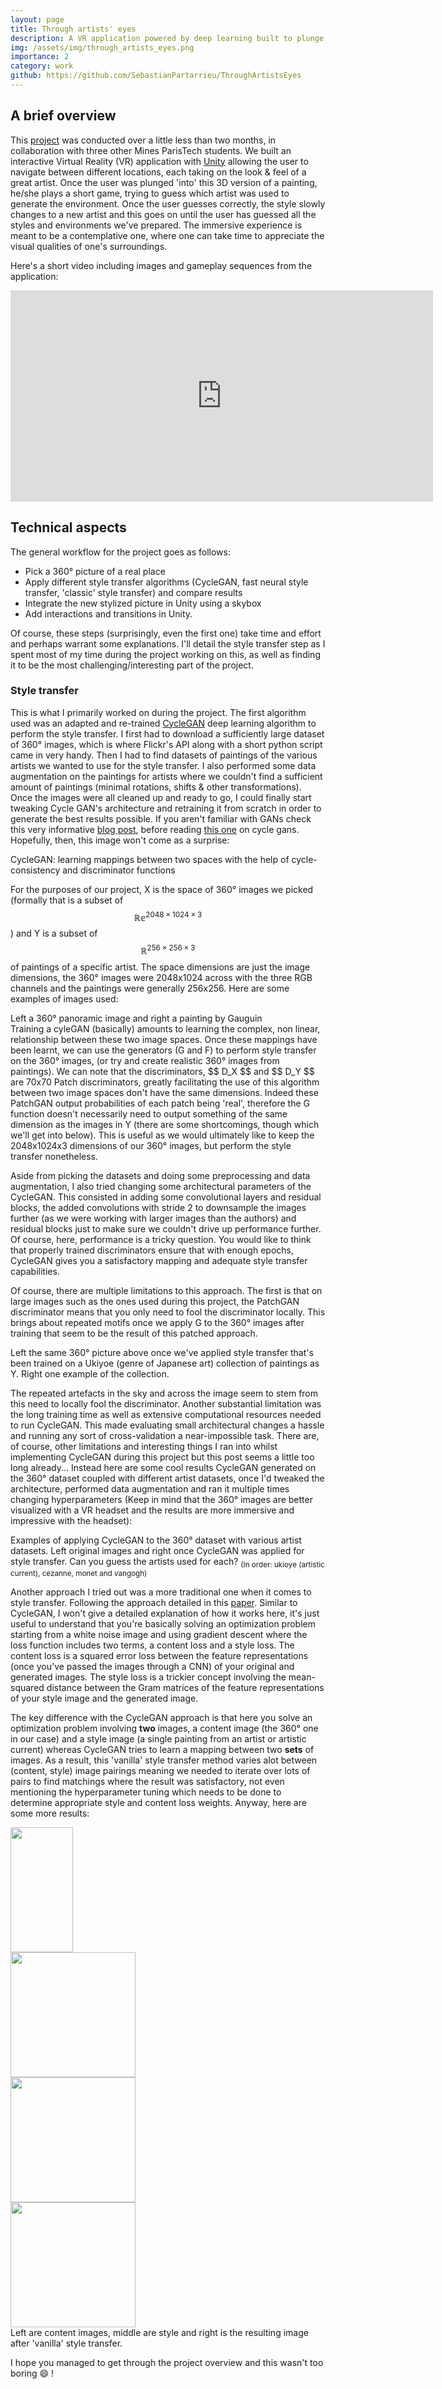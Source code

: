 ```yaml
---
layout: page
title: Through artists' eyes
description: A VR application powered by deep learning built to plunge users into the fascinating worlds of art.
img: /assets/img/through_artists_eyes.png
importance: 2
category: work
github: https://github.com/SebastianPartarrieu/ThroughArtistsEyes
---
```


## A brief overview 
This [project](https://github.com/SebastianPartarrieu/MOVIE_Projet) was conducted over a little less than two months, in collaboration with three other Mines ParisTech students. We built an interactive Virtual Reality (VR) application with [Unity](https://unity.com/) allowing the user to navigate between different locations, each taking on the look & feel of a great artist. Once the user was plunged 'into' this 3D version of a painting, he/she plays a short game, trying to guess which artist was used to generate the environment. Once the user guesses correctly, the style slowly changes to a new artist and this goes on until the user has guessed all the styles and environments we've prepared. The immersive experience is meant to be a contemplative one, where one can take time to appreciate the visual qualities of one's surroundings.

Here's a short video including images and gameplay sequences from the application: 
<div class="row">
    <div class="col-sm mt-3 mt-md-0">
    <iframe height=338 width=676 src="https://www.youtube.com/embed/FhrUkyMkoBw" frameborder="0" allow="accelerometer; autoplay; clipboard-write; encrypted-media; gyroscope; picture-in-picture" allowfullscreen></iframe>
    </div>
</div>

## Technical aspects
The general workflow for the project goes as follows: 
- Pick a 360° picture of a real place
- Apply different style transfer algorithms (CycleGAN, fast neural style transfer, 'classic' style transfer) and compare results
- Integrate the new stylized picture in Unity using a skybox
- Add interactions and transitions in Unity.

Of course, these steps (surprisingly, even the first one) take time and effort and perhaps warrant some explanations. I'll detail the style transfer step as I spent most of my time during the project working on this, as well as finding it to be the most challenging/interesting part of the project.

### Style transfer
This is what I primarily worked on during the project. The first algorithm used was an adapted and re-trained [CycleGAN](https://github.com/junyanz/pytorch-CycleGAN-and-pix2pix) deep learning algorithm to perform the style transfer. I first had to download a sufficiently large dataset of 360° images, which is where Flickr's API along with a short python script came in very handy. Then I had to find datasets of paintings of the various artists we wanted to use for the style transfer. I also performed some data augmentation on the paintings for artists where we couldn't find a sufficient amount of paintings (minimal rotations, shifts & other transformations). Once the images were all cleaned up and ready to go, I could finally start tweaking Cycle GAN's architecture and retraining it from scratch in order to generate the best results possible. If you aren't familiar with GANs check this very informative [blog post](https://towardsdatascience.com/understanding-generative-adversarial-networks-gans-cd6e4651a29), before reading [this one](https://machinelearningmastery.com/what-is-cyclegan/) on cycle gans. Hopefully, then, this image won't come as a surprise:

<div class="row">
    <div class="col-sm mt-3 mt-md-0">
        <img class="img-fluid rounded z-depth-1" src="{{ '/assets/img/cycle_gan.png' | relative_url }}" alt="" title="example image"/>
    </div>
</div>
<div class="caption">
    CycleGAN: learning mappings between two spaces with the help of cycle-consistency and discriminator functions
</div>

For the purposes of our project, X is the space of 360° images we picked (formally that is a subset of $$ \mathbb{Re}^{2048\times1024\times3} $$) and Y is a subset of $$ \mathbb{R}^{256\times256\times3} $$ of paintings of a specific artist. The space dimensions are just the image dimensions, the 360° images were 2048x1024 across with the three RGB channels and the paintings were generally 256x256. Here are some examples of images used: 

<div class="row justify-content-sm-center">
    <div class="col-sm-8 mt-3 mt-md-0">
        <img class="img-fluid rounded z-depth-1" src="{{ '/assets/img/ok_miami1.jpeg' | relative_url }}" alt="" title="example image"/>
    </div>
    <div class="col-sm-4 mt-3 mt-md-0">
        <img class="img-fluid rounded z-depth-1" src="{{ '/assets/img/cezanne.jpg' | relative_url }}" alt="" title="example image"/>
    </div>
</div>
<div class="caption">
    Left a 360° panoramic image and right a painting by Gauguin
</div>
Training a cyleGAN (basically) amounts to learning the complex, non linear, relationship between these two image spaces. Once these mappings have been learnt, we can use the generators (G and F) to perform style transfer on the 360° images, (or try and create realistic 360° images from paintings). We can note that the discriminators, $$ D_X $$ and $$ D_Y $$ are 70x70 Patch discriminators, greatly facilitating the use of this algorithm between two image spaces don't have the same dimensions. Indeed these PatchGAN output probabilities of each patch being 'real', therefore the G function doesn't necessarily need to output something of the same dimension as the images in Y (there are some shortcomings, though which we'll get into below). This is useful as we would ultimately like to keep the 2048x1024x3 dimensions of our 360° images, but perform the style transfer nonetheless.

Aside from picking the datasets and doing some preprocessing and data augmentation, I also tried changing some architectural parameters of the CycleGAN. This consisted in adding some convolutional layers and residual blocks, the added convolutions with stride 2 to downsample the images further (as we were working with larger images than the authors) and residual blocks just to make sure we couldn't drive up performance further. Of course, here, performance is a tricky question. You would like to think that properly trained discriminators ensure that with enough epochs, CycleGAN gives you a satisfactory mapping and adequate style transfer capabilities.

Of course, there are multiple limitations to this approach. The first is that on large images such as the ones used during this project, the PatchGAN discriminator means that you only need to fool the discriminator locally. This brings about repeated motifs once we apply G to the 360° images after training that seem to be the result of this patched approach.
<div class="row justify-content-sm-center">
    <div class="col-sm-8 mt-3 mt-md-0">
        <img class="img-fluid rounded z-depth-1" src="{{ '/assets/img/ok_miami1_fake_ukiyoe.png' | relative_url }}" alt="" title="example image"/>
    </div>
    <div class="col-sm-4 mt-3 mt-md-0">
        <img class="img-fluid rounded z-depth-1" src="{{ '/assets/img/ukiyoe_example.jpg' | relative_url }}" alt="" title="example image"/>
    </div>
</div>
<div class="caption">
    Left the same 360° picture above once we've applied style transfer that's been trained on a Ukiyoe (genre of Japanese art) collection of paintings as Y. Right one example of the collection.
</div>

The repeated artefacts in the sky and across the image seem to stem from this need to locally fool the discriminator. Another substantial limitation was the long training time as well as extensive computational resources needed to run CycleGAN. This made evaluating small architectural changes a hassle and running any sort of cross-validation a near-impossible task. There are, of course, other limitations and interesting things I ran into whilst implementing CycleGAN during this project but this post seems a little too long already... Instead here are some cool results CycleGAN generated on the 360° dataset coupled with different artist datasets, once I'd tweaked the architecture, performed data augmentation and ran it multiple times changing hyperparameters (Keep in mind that the 360° images are better visualized with a VR headset and the results are more immersive and impressive with the headset):


<div class="row justify-content-sm-center">
    <div class="col-sm-6 mt-3 mt-md-0">
        <img class="img-fluid rounded z-depth-1" src="{{ '/assets/img/ok_mountain1.jpg' | relative_url }}" alt="" title="example image"/>
    </div>
    <div class="col-sm-6 mt-3 mt-md-0">
        <img class="img-fluid rounded z-depth-1" src="{{ '/assets/img/ok_mountain1_fake_ukiyoe.png' | relative_url }}" alt="" title="example image"/>
    </div>
</div>
<div class="row justify-content-sm-center">
    <div class="col-sm-6 mt-3 mt-md-0">
        <img class="img-fluid rounded z-depth-1" src="{{ '/assets/img/ok_eso5.jpg' | relative_url }}" alt="" title="example image"/>
    </div>
    <div class="col-sm-6 mt-3 mt-md-0">
        <img class="img-fluid rounded z-depth-1" src="{{ '/assets/img/ok_eso5_fake_cezanne.png' | relative_url }}" alt="" title="example image"/>
    </div>
</div>
<div class="row justify-content-sm-center">
    <div class="col-sm-6 mt-3 mt-md-0">
        <img class="img-fluid rounded z-depth-1" src="{{ '/assets/img/ok_paysage_52.jpg' | relative_url }}" alt="" title="example image"/>
    </div>
    <div class="col-sm-6 mt-3 mt-md-0">
        <img class="img-fluid rounded z-depth-1" src="{{ '/assets/img/ok_paysage_52_fake_monet_test.png' | relative_url }}" alt="" title="example image"/>
    </div>
</div>
<div class="row justify-content-sm-center">
    <div class="col-sm-6 mt-3 mt-md-0">
        <img class="img-fluid rounded z-depth-1" src="{{ '/assets/img/ok_pont1.jpeg' | relative_url }}" alt="" title="example image"/>
    </div>
    <div class="col-sm-6 mt-3 mt-md-0">
        <img class="img-fluid rounded z-depth-1" src="{{ '/assets/img/ok_pont1_fake_vangogh.png' | relative_url }}" alt="" title="example image"/>
    </div>
</div>
<div class="caption">
    Examples of applying CycleGAN to the 360° dataset with various artist datasets. Left original images and right once CycleGAN was applied for style transfer. Can you guess the artists used for each? <sub>(In order: ukioye (artistic current), cezanne, monet and vangogh)</sub>
</div>

Another approach I tried out was a more traditional one when it comes to style transfer. Following the approach detailed in this [paper](https://arxiv.org/pdf/1508.06576.pdf). Similar to CycleGAN, I won't give a detailed explanation of how it works here, it's just useful to understand that you're basically solving an optimization problem starting from a white noise image and using gradient descent where the loss function includes two terms, a content loss and a style loss. The content loss is a squared error loss between the feature representations (once you've passed the images through a CNN) of your original and generated images. The style loss is a trickier concept involving the mean-squared distance between the Gram matrices of the feature representations of your style image and the generated image.

The key difference with the CycleGAN approach is that here you solve an optimization problem involving **two** images, a content image (the 360° one in our case) and a style image (a single painting from an artist or artistic current) whereas CycleGAN tries to learn a mapping between two **sets** of images. As a result, this 'vanilla' style transfer method varies alot between (content, style) image pairings meaning we needed to iterate over lots of pairs to find matchings where the result was satisfactory, not even mentioning the hyperparameter tuning which needs to be done to determine appropriate style and content loss weights. Anyway, here are some more results:

<div class="row">
    <div class="col-sm mt-3 mt-md-0">
        <img class="img-fluid rounded z-depth-1" src="{{ '/assets/img/ok_lombard_street.jpeg' | relative_url }}" alt="" title="example image"/>
    </div>
    <div class="col-sm mt-3 mt-md-0">
        <img class="img-fluid rounded z-depth-1" src="{{ '/assets/img/munch_scream_resized.jpg' | relative_url }}" alt="" title="example image" width="100" height="200"/>
    </div>
    <div class="col-sm mt-3 mt-md-0">
        <img class="img-fluid rounded z-depth-1" src="{{ '/assets/img/lombard_munch1.jpg' | relative_url }}" alt="" title="example image"/>
    </div>
</div>
<div class="row">
    <div class="col-sm mt-3 mt-md-0">
        <img class="img-fluid rounded z-depth-1" src="{{ '/assets/img/ok_miami1.jpeg' | relative_url }}" alt="" title="example image"/>
    </div>
    <div class="col-sm mt-3 mt-md-0">
        <img class="img-fluid rounded z-depth-1" src="{{ '/assets/img/hokusai_style.jpg' | relative_url }}" alt="" title="example image" width="200" height="200"/>
    </div>
    <div class="col-sm mt-3 mt-md-0">
        <img class="img-fluid rounded z-depth-1" src="{{ '/assets/img/3_HOKUSAI.jpg' | relative_url }}" alt="" title="example image"/>
    </div>
</div>
<div class="row">
    <div class="col-sm mt-3 mt-md-0">
        <img class="img-fluid rounded z-depth-1" src="{{ '/assets/img/360_landscape_53.jpg' | relative_url }}" alt="" title="example image"/>
    </div>
    <div class="col-sm mt-3 mt-md-0">
        <img class="img-fluid rounded z-depth-1" src="{{ '/assets/img/gauguin_resized_resized_65.jpg' | relative_url }}" alt="" title="example image" width="200" height="200"/>
    </div>
    <div class="col-sm mt-3 mt-md-0">
        <img class="img-fluid rounded z-depth-1" src="{{ '/assets/img/arbre_gauguin_2.jpg' | relative_url }}" alt="" title="example image"/>
    </div>
</div>
<div class="row">
    <div class="col-sm mt-3 mt-md-0">
        <img class="img-fluid rounded z-depth-1" src="{{ '/assets/img/360_landscape_174.jpg' | relative_url }}" alt="" title="example image"/>
    </div>
    <div class="col-sm mt-3 mt-md-0">
        <img class="img-fluid rounded z-depth-1" src="{{ '/assets/img/renoir_style.jpg' | relative_url }}" alt="" title="example image" width="200" height="200"/>
    </div>
    <div class="col-sm mt-3 mt-md-0">
        <img class="img-fluid rounded z-depth-1" src="{{ '/assets/img/fontaine_renoir.jpg' | relative_url }}" alt="" title="example image"/>
    </div>
</div>
<div class="caption">
    Left are content images, middle are style and right is the resulting image after 'vanilla' style transfer.
</div>


I hope you managed to get through the project overview and this wasn't too boring :smile: ! 